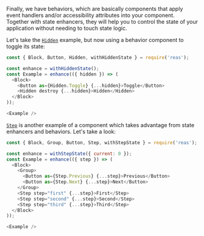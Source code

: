 Finally, we have behaviors, which are basically components that apply event handlers and/or accessibility attributes into your component. Together with state enhancers, they will help you to control the state of your application without needing to touch state logic.

Let's take the [`Hidden`](#hidden) example, but now using a behavior component to toggle its state:

```js { "showCode": true }
const { Block, Button, Hidden, withHiddenState } = require('reas');

const enhance = withHiddenState();
const Example = enhance(({ hidden }) => (
  <Block>
    <Button as={Hidden.Toggle} {...hidden}>Toggle</Button>
    <Hidden destroy {...hidden}>Hidden</Hidden>
  </Block>
));

<Example />
```

[`Step`](#step) is another example of a component which takes advantage from state enhancers and behaviors. Let's take a look:
```js { "showCode": true }
const { Block, Group, Button, Step, withStepState } = require('reas');

const enhance = withStepState({ current: 0 });
const Example = enhance(({ step }) => (
  <Block>
    <Group>
      <Button as={Step.Previous} {...step}>Previous</Button>
      <Button as={Step.Next} {...step}>Next</Button>
    </Group>
    <Step step="first" {...step}>First</Step>
    <Step step="second" {...step}>Second</Step>
    <Step step="third" {...step}>Third</Step>
  </Block>
));

<Example />
```
